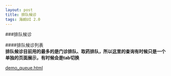 ```yaml
---
layout: post
title: 排队候诊
tags: 海鹚UI 2.0
---
```




###排队候诊

####排队候诊列表	
**排队候诊目前用的最多的是门诊排队、取药排队，所以这里的查询有时候只是一个单独的页面展示，有时候会是tab切换**

[demo_queue.html](http://uat.gzhc365.com/html/module/queue/html/queRecord.html)











